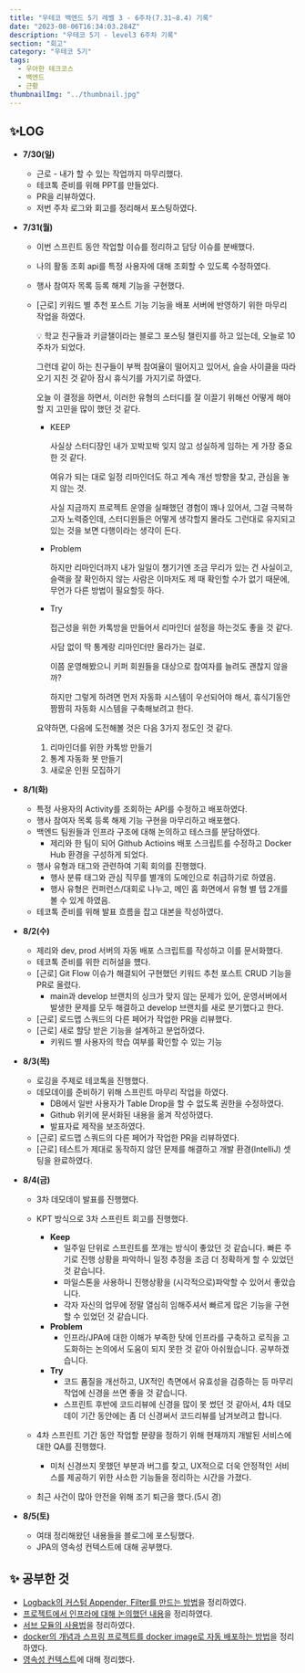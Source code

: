 ```yaml
---
title: "우테코 백엔드 5기 레벨 3 - 6주차(7.31~8.4) 기록"
date: "2023-08-06T16:34:03.284Z"
description: "우테코 5기 - level3 6주차 기록"
section: "회고" 
category: "우테코 5기"
tags:
  - 우아한 테크코스
  - 백엔드
  - 근황
thumbnailImg: "../thumbnail.jpg"
---
```


## ✨LOG

- **7/30(일)**
  - 근로 - 내가 할 수 있는 작업까지 마무리했다.
  - 테코톡 준비를 위해 PPT를 만들었다.
  - PR을 리뷰하였다.
  - 저번 주차 로그와 회고를 정리해서 포스팅하였다.
- **7/31(월)**

  - 이번 스프린트 동안 작업할 이슈를 정리하고 담당 이슈를 분배했다.
  - 나의 활동 조회 api를 특정 사용자에 대해 조회할 수 있도록 수정하였다.
  - 행사 참여자 목록 등록 해제 기능을 구현했다.
  - [근로] 키워드 별 추천 포스트 기능 기능을 배포 서버에 반영하기 위한 마무리 작업을 하였다.
    <aside>

    💡 학교 친구들과 키글챌이라는 블로그 포스팅 챌린지를 하고 있는데, 오늘로 10주차가 되었다.

    그런데 같이 하는 친구들이 부쩍 참여율이 떨어지고 있어서, 슬슬 사이클을 따라오기 지친 것 같아 잠시 휴식기를 가지기로 하였다.

    오늘 이 결정을 하면서, 이러한 유형의 스터디를 잘 이끌기 위해선 어떻게 해야 할 지 고민을 많이 했던 것 같다.

    - KEEP

      사실상 스터디장인 내가 꼬박꼬박 잊지 않고 성실하게 임하는 게 가장 중요한 것 같다.

      여유가 되는 대로 일정 리마인더도 하고 계속 개선 방향을 찾고, 관심을 놓지 않는 것.

      사실 지금까지 프로젝트 운영을 실패했던 경험이 꽤나 있어서, 그걸 극복하고자 노력중인데, 스터디원들은 어떻게 생각할지 몰라도 그런대로 유지되고 있는 것을 보면 다행이라는 생각이 든다.

    - Problem

      하지만 리마인더까지 내가 일일이 챙기기엔 조금 무리가 있는 건 사실이고, 슬랙을 잘 확인하지 않는 사람은 이마저도 제 때 확인할 수가 없기 때문에, 무언가 다른 방법이 필요할듯 하다.

    - Try

      접근성을 위한 카톡방을 만들어서 리마인더 설정을 하는것도 좋을 것 같다.

      사담 없이 딱 통계랑 리마인더만 올라가는 걸로.

      이쯤 운영해봤으니 키퍼 회원들을 대상으로 참여자를 늘려도 괜찮지 않을까?

      하지만 그렇게 하려면 먼저 자동화 시스템이 우선되어야 해서, 휴식기동안 짬짬히 자동화 시스템을 구축해보려고 한다.

    요약하면, 다음에 도전해볼 것은 다음 3가지 정도인 것 같다.

    1. 리마인더를 위한 카톡방 만들기
    2. 통계 자동화 봇 만들기
    3. 새로운 인원 모집하기

    </aside>

- **8/1(화)**

  - 특정 사용자의 Activity를 조회하는 API를 수정하고 배포하였다.
  - 행사 참여자 목록 등록 해제 기능 구현을 마무리하고 배포했다.
  - 백엔드 팀원들과 인프라 구조에 대해 논의하고 테스크를 분담하였다.
    - 제리와 한 팀이 되어 Github Actioins 배포 스크립트를 수정하고 Docker Hub 환경을 구성하게 되었다.
  - 행사 유형과 태그와 관련하여 기획 회의를 진행했다.
    - 행사 분류 태그와 관심 직무를 별개의 도메인으로 취급하기로 하였음.
    - 행사 유형은 컨퍼런스/대회로 나누고, 메인 홈 화면에서 유형 별 탭 2개를 볼 수 있게 하였음.
  - 테코톡 준비를 위해 발표 흐름을 잡고 대본을 작성하였다.

- **8/2(수)**
  - 제리와 dev, prod 서버의 자동 배포 스크립트를 작성하고 이를 문서화했다.
  - 테코톡 준비를 위한 리허설을 헀다.
  - [근로] Git Flow 이슈가 해결되어 구현했던 키워드 추천 포스트 CRUD 기능을 PR로 올렸다.
    - main과 develop 브랜치의 싱크가 맞지 않는 문제가 있어, 운영서버에서 발생한 문제를 모두 해결하고 develop 브랜치를 새로 분기했다고 한다.
  - [근로] 로드맵 스쿼드의 다른 페어가 작업한 PR을 리뷰했다.
  - [근로] 새로 할당 받은 기능을 설계하고 분업하였다.
    - 키워드 별 사용자의 학습 여부를 확인할 수 있는 기능
- **8/3(목)**
  - 로깅을 주제로 테코톡을 진행했다.
  - 데모데이를 준비하기 위해 스프린트 마무리 작업을 하였다.
    - DB에서 일반 사용자가 Table Drop을 할 수 없도록 권한을 수정하였다.
    - Github 위키에 문서화된 내용을 옮겨 작성하였다.
    - 발표자료 제작을 보조하였다.
  - [근로] 로드맵 스쿼드의 다른 페어가 작업한 PR을 리뷰하였다.
  - [근로] 테스트가 제대로 동작하지 않던 문제를 해결하고 개발 환경(IntelliJ) 셋팅을 완료하였다.
- **8/4(금)**

  - 3차 데모데이 발표를 진행했다.

  - KPT 방식으로 3차 스프린트 회고를 진행했다.
    - **Keep**
      - 일주일 단위로 스프린트를 쪼개는 방식이 좋았던 것 같습니다. 빠른 주기로 진행 상황을 파악하니 일정 추정을 조금 더 정확하게 할 수 있었던 것 같습니다.
      - 마일스톤을 사용하니 진행상황을 (시각적으로)파악할 수 있어서 좋았습니다.
      - 각자 자신의 업무에 정말 열심히 임해주셔서 빠르게 많은 기능을 구현할 수 있었던 것 같습니다.
    - **Problem**
      - 인프라/JPA에 대한 이해가 부족한 탓에 인프라를 구축하고 로직을 고도화하는 논의에서 도움이 되지 못한 것 같아 아쉬웠습니다. 공부하겠습니다.
    - **Try**
      - 코드 품질을 개선하고, UX적인 측면에서 유효성을 검증하는 등 마무리 작업에 신경을 쓰면 좋을 것 같습니다.
      - 스프린트 후반에 코드리뷰에 신경을 많이 못 썼던 것 같아서, 4차 데모데이 기간 동안에는 좀 더 신경써서 코드리뷰를 남겨보려고 합니다.
  - 4차 스프린트 기간 동안 작업할 분량을 정하기 위해 현재까지 개발된 서비스에 대한 QA를 진행했다.
    - 미처 신경쓰지 못했던 부분과 버그를 찾고, UX적으로 더욱 안정적인 서비스를 제공하기 위한 사소한 기능들을 정리하는 시간을 가졌다.
  - 최근 사건이 많아 안전을 위해 조기 퇴근을 했다.(5시 경)

- **8/5(토)**

  - 여태 정리해왔던 내용들을 블로그에 포스팅했다.
  - JPA의 영속성 컨텍스트에 대해 공부했다.

## ✨ 공부한 것

- [Logback의 커스텀 Appender, Filter를 만드는 방법](https://amaran-th.github.io/Spring/[Spring]%20Logback%EC%97%90%EC%84%9C%20Appender,%20Filter%20%EC%BB%A4%EC%8A%A4%ED%85%80%ED%95%98%EA%B8%B0/)을 정리하였다.
- [프로젝트에서 인프라에 대해 논의했던 내용](https://amaran-th.github.io/%EC%A3%BC%EC%A0%80%EB%A6%AC%EC%A3%BC%EC%A0%80%EB%A6%AC/Kerdy%20%ED%94%84%EB%A1%9C%EC%A0%9D%ED%8A%B8%EC%9D%98%20%EC%9D%B8%ED%94%84%EB%9D%BC%EC%97%90%20%EB%8C%80%ED%95%9C%20%EB%85%BC%EC%9D%98/)을 정리하였다.
- [서브 모듈의 사용법](https://amaran-th.github.io/Github/[Github]%20Submodule%EB%A1%9C%20%EB%AF%BC%EA%B0%90%20%EC%A0%95%EB%B3%B4%20%EA%B4%80%EB%A6%AC%ED%95%98%EA%B8%B0/)을 정리하였다.
- [docker의 개념과 스프링 프로젝트를 docker image로 자동 배포하는 방법](https://amaran-th.github.io/%EC%9D%B8%ED%94%84%EB%9D%BC/[CICD]%20%EC%8A%A4%ED%94%84%EB%A7%81%20jar%20%ED%8C%8C%EC%9D%BC%EC%9D%84%20Docker%EB%A1%9C%20%EB%B0%B0%ED%8F%AC%ED%95%98%EB%8A%94%20Github%20Actions%20%EB%B0%B0%ED%8F%AC%20%EC%8A%A4%ED%81%AC%EB%A6%BD%ED%8A%B8%20%EC%9E%91%EC%84%B1%ED%95%98%EA%B8%B0/)을 정리하였다.
- [영속성 컨텍스트](https://amaran-th.github.io/Spring/[JPA]%20%EC%98%81%EC%86%8D%EC%84%B1%20%EA%B4%80%EB%A6%AC%EC%99%80%20%EC%98%81%EC%86%8D%EC%84%B1%20%EC%BB%A8%ED%85%8D%EC%8A%A4%ED%8A%B8/)에 대해 정리했다.
